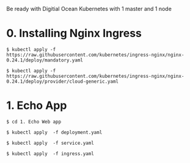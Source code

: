 Be ready with Digitial Ocean Kubernetes with 1 master and 1 node

# 0. Installing Nginx Ingress

`$ kubectl apply -f https://raw.githubusercontent.com/kubernetes/ingress-nginx/nginx-0.24.1/deploy/mandatory.yaml`

`$ kubectl apply -f https://raw.githubusercontent.com/kubernetes/ingress-nginx/nginx-0.24.1/deploy/provider/cloud-generic.yaml`


# 1. Echo App

`$ cd 1. Echo Web app`

`$ kubectl apply  -f deployment.yaml`

`$ kubectl apply  -f service.yaml`

`$ kubectl apply  -f ingress.yaml`



